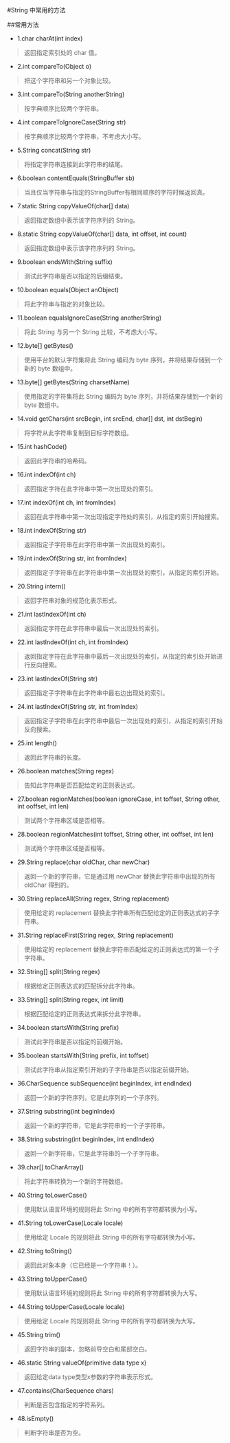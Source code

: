 #String 中常用的方法  

##常用方法
  
* 1.char charAt(int index)  
> 返回指定索引处的 char 值。    
* 2.int compareTo(Object o)  
> 把这个字符串和另一个对象比较。  
* 3.int compareTo(String anotherString)  
> 按字典顺序比较两个字符串。   
* 4.int compareToIgnoreCase(String str)  
> 按字典顺序比较两个字符串，不考虑大小写。  
* 5.String concat(String str)  
> 将指定字符串连接到此字符串的结尾。  
* 6.boolean contentEquals(StringBuffer sb)  
> 当且仅当字符串与指定的StringBuffer有相同顺序的字符时候返回真。  
* 7.static String copyValueOf(char[] data)  
> 返回指定数组中表示该字符序列的 String。  
* 8.static String copyValueOf(char[] data, int offset, int count)   
> 返回指定数组中表示该字符序列的 String。 
* 9.boolean endsWith(String suffix)  
> 测试此字符串是否以指定的后缀结束。  
* 10.boolean equals(Object anObject)  
> 将此字符串与指定的对象比较。  
* 11.boolean equalsIgnoreCase(String anotherString)  
> 将此 String 与另一个 String 比较，不考虑大小写。  
* 12.byte[] getBytes()  
> 使用平台的默认字符集将此 String 编码为 byte 序列，并将结果存储到一个新的 byte 数组中。  
* 13.byte[] getBytes(String charsetName)  
> 使用指定的字符集将此 String 编码为 byte 序列，并将结果存储到一个新的 byte 数组中。  
* 14.void getChars(int srcBegin, int srcEnd, char[] dst, int dstBegin)  
> 将字符从此字符串复制到目标字符数组。  
* 15.int hashCode()  
> 返回此字符串的哈希码。  
* 16.int indexOf(int ch)  
> 返回指定字符在此字符串中第一次出现处的索引。  
* 17.int indexOf(int ch, int fromIndex)  
> 返回在此字符串中第一次出现指定字符处的索引，从指定的索引开始搜索。  
* 18.int indexOf(String str)  
> 返回指定子字符串在此字符串中第一次出现处的索引。  
* 19.int indexOf(String str, int fromIndex)  
> 返回指定子字符串在此字符串中第一次出现处的索引，从指定的索引开始。  
* 20.String intern()  
> 返回字符串对象的规范化表示形式。  
* 21.int lastIndexOf(int ch)   
> 返回指定字符在此字符串中最后一次出现处的索引。  
* 22.int lastIndexOf(int ch, int fromIndex)  
> 返回指定字符在此字符串中最后一次出现处的索引，从指定的索引处开始进行反向搜索。  
* 23.int lastIndexOf(String str)  
> 返回指定子字符串在此字符串中最右边出现处的索引。  
* 24.int lastIndexOf(String str, int fromIndex)  
> 返回指定子字符串在此字符串中最后一次出现处的索引，从指定的索引开始反向搜索。  
* 25.int length()  
> 返回此字符串的长度。  
* 26.boolean matches(String regex)  
> 告知此字符串是否匹配给定的正则表达式。  
* 27.boolean regionMatches(boolean ignoreCase, int toffset, String other, int ooffset, int len)  
> 测试两个字符串区域是否相等。  
* 28.boolean regionMatches(int toffset, String other, int ooffset, int len)  
> 测试两个字符串区域是否相等。  
* 29.String replace(char oldChar, char newChar)  
> 返回一个新的字符串，它是通过用 newChar 替换此字符串中出现的所有 oldChar 得到的。  
* 30.String replaceAll(String regex, String replacement)    
> 使用给定的 replacement 替换此字符串所有匹配给定的正则表达式的子字符串。  
* 31.String replaceFirst(String regex, String replacement)  
> 使用给定的 replacement 替换此字符串匹配给定的正则表达式的第一个子字符串。  
* 32.String[] split(String regex)  
> 根据给定正则表达式的匹配拆分此字符串。  
* 33.String[] split(String regex, int limit)  
> 根据匹配给定的正则表达式来拆分此字符串。  
* 34.boolean startsWith(String prefix)  
> 测试此字符串是否以指定的前缀开始。  
* 35.boolean startsWith(String prefix, int toffset)  
> 测试此字符串从指定索引开始的子字符串是否以指定前缀开始。  
* 36.CharSequence subSequence(int beginIndex, int endIndex)  
> 返回一个新的字符序列，它是此序列的一个子序列。  
* 37.String substring(int beginIndex)  
> 返回一个新的字符串，它是此字符串的一个子字符串。  
* 38.String substring(int beginIndex, int endIndex)  
> 返回一个新字符串，它是此字符串的一个子字符串。  
* 39.char[] toCharArray()  
> 将此字符串转换为一个新的字符数组。  
* 40.String toLowerCase()  
> 使用默认语言环境的规则将此 String 中的所有字符都转换为小写。  
* 41.String toLowerCase(Locale locale)  
> 使用给定 Locale 的规则将此 String 中的所有字符都转换为小写。  
* 42.String toString()  
> 返回此对象本身（它已经是一个字符串！）。  
* 43.String toUpperCase()  
> 使用默认语言环境的规则将此 String 中的所有字符都转换为大写。  
* 44.String toUpperCase(Locale locale)  
> 使用给定 Locale 的规则将此 String 中的所有字符都转换为大写。  
* 45.String trim()  
> 返回字符串的副本，忽略前导空白和尾部空白。   
* 46.static String valueOf(primitive data type x)  
> 返回给定data type类型x参数的字符串表示形式。  
* 47.contains(CharSequence chars)  
> 判断是否包含指定的字符系列。  
* 48.isEmpty()  
> 判断字符串是否为空。  
